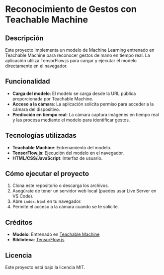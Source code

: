# Reconocimiento de Gestos con Teachable Machine

## Descripción
Este proyecto implementa un modelo de Machine Learning entrenado en Teachable Machine para reconocer gestos de mano en tiempo real. La aplicación utiliza TensorFlow.js para cargar y ejecutar el modelo directamente en el navegador.

## Funcionalidad
- **Carga del modelo**: El modelo se carga desde la URL pública proporcionada por Teachable Machine.
- **Acceso a la cámara**: La aplicación solicita permiso para acceder a la cámara del dispositivo.
- **Predicción en tiempo real**: La cámara captura imágenes en tiempo real y las procesa mediante el modelo para identificar gestos.

## Tecnologías utilizadas
- **Teachable Machine**: Entrenamiento del modelo.
- **TensorFlow.js**: Ejecución del modelo en el navegador.
- **HTML/CSS/JavaScript**: Interfaz de usuario.

## Cómo ejecutar el proyecto
1. Clona este repositorio o descarga los archivos.
2. Asegúrate de tener un servidor web local (puedes usar Live Server en VS Code).
3. Abre `index.html` en tu navegador.
4. Permite el acceso a la cámara cuando se te solicite.

## Créditos
- **Modelo**: Entrenado en [Teachable Machine](https://teachablemachine.withgoogle.com/models/woUActtOq/) 
- **Biblioteca**: [TensorFlow.js](https://www.tensorflow.org/js) 

## Licencia
Este proyecto está bajo la licencia MIT.